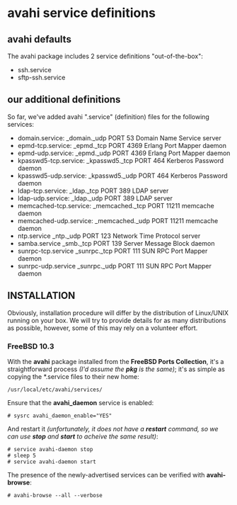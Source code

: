 # avahi service definitions #

## avahi defaults ##
The avahi package includes 2 service definitions "out-of-the-box":
- ssh.service
- sftp-ssh.service

## our additional definitions ##
So far, we've added avahi ".service" (definition) files for the following services:
- domain.service:			_domain._udp		PORT 53			Domain Name Service server
- epmd-tcp.service:			_epmd._tcp			PORT 4369		Erlang Port Mapper daemon
- epmd-udp.service:			_epmd._udp			PORT 4369		Erlang Port Mapper daemon
- kpasswd5-tcp.service:		_kpasswd5._tcp		PORT 464		Kerberos Password daemon
- kpasswd5-udp.service:		_kpasswd5._udp		PORT 464		Kerberos Password daemon
- ldap-tcp.service:			_ldap._tcp			PORT 389		LDAP server
- ldap-udp.service:			_ldap._udp			PORT 389		LDAP server
- memcached-tcp.service:	_memcached._tcp		PORT 11211		memcache daemon
- memcached-udp.service:	_memcached._udp		PORT 11211		memcache daemon
- ntp.service				_ntp._udp			PORT 123		Network Time Protocol server
- samba.service				_smb._tcp			PORT 139		Server Message Block daemon
- sunrpc-tcp.service		_sunrpc._tcp		PORT 111		SUN RPC Port Mapper daemon
- sunrpc-udp.service		_sunrpc._udp		PORT 111		SUN RPC Port Mapper daemon

## INSTALLATION ##
Obviously, installation procedure will differ by the distribution of Linux/UNIX running on your
box. We will try to provide details for as many distributions as possible, however, some of this
may rely on a volunteer effort.

### FreeBSD 10.3 ###
With the **avahi** package installed from the **FreeBSD Ports Collection**, it's a straightforward
process _(I'd assume the **pkg** is the same)_; it's as simple as copying the *.service files
to their new home:

	/usr/local/etc/avahi/services/

Ensure that the **avahi_daemon** service is enabled:

	# sysrc avahi_daemon_enable="YES"

And restart it _(unfortunately, it does not have a **restart** command, so we can use **stop** and **start** to acheive the same result)_:

	# service avahi-daemon stop
	# sleep 5
	# service avahi-daemon start

The presence of the newly-advertised services can be verified with **avahi-browse**:

	# avahi-browse --all --verbose

